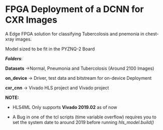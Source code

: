 
# FPGA Deployment of a DCNN for CXR Images

A Edge FPGA solution for classifying Tubercolosis and pnemonia in chest-xray images.

Model sized to be fit in the PYZNQ-2 Board

***Folders***:

**Datasets** ->Normal, Pneumonia and Tubercolosis (Around 2100 Images)

**on_device** -> Driver, test data and bitstream for on-device Deployment

**cxr_cnn** -> Vivado HLS project and Vivado project

**NOTE:**
- HLS4ML Only supports **Vivado 2019.02** as of now

- A Bug in one of the tcl scripts (time variable overflow) requires you to set the system date to around 2019 before running *hls_model.build()*



